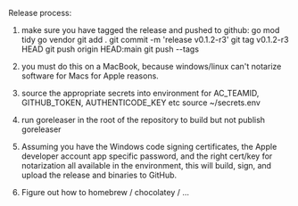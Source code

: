 Release process:

1. make sure you have tagged the release and pushed to github:
   go mod tidy
   go vendor
   git add .
   git commit -m 'release v0.1.2-r3'
   git tag v0.1.2-r3 HEAD
   git push origin HEAD:main
   git push --tags

2. you must do this on a MacBook, because windows/linux can't notarize software for Macs for Apple reasons.

3. source the appropriate secrets into environment for AC_TEAMID, GITHUB_TOKEN, AUTHENTICODE_KEY etc
   source ~/secrets.env

4. run goreleaser in the root of the repository to build but not publish
   goreleaser

5. Assuming you have the Windows code signing certificates, the Apple developer
   account app specific password, and the right cert/key for notarization all
   available in the environment, this will build, sign, and upload the release
   and binaries to GitHub.

6. Figure out how to homebrew / chocolatey / ...

